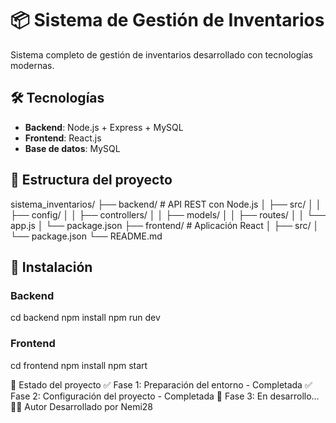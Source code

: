 # 📦 Sistema de Gestión de Inventarios

Sistema completo de gestión de inventarios desarrollado con tecnologías modernas.

## 🛠️ Tecnologías

- **Backend**: Node.js + Express + MySQL
- **Frontend**: React.js
- **Base de datos**: MySQL

## 📁 Estructura del proyecto
sistema_inventarios/
├── backend/          # API REST con Node.js
│   ├── src/
│   │   ├── config/
│   │   ├── controllers/
│   │   ├── models/
│   │   ├── routes/
│   │   └── app.js
│   └── package.json
├── frontend/         # Aplicación React
│   ├── src/
│   └── package.json
└── README.md

## 🚀 Instalación

### Backend

cd backend
npm install
npm run dev
### Frontend
cd frontend
npm install
npm start

📝 Estado del proyecto
✅ Fase 1: Preparación del entorno - Completada
✅ Fase 2: Configuración del proyecto - Completada
🔄 Fase 3: En desarrollo...
👨‍💻 Autor
Desarrollado por Nemi28